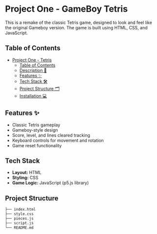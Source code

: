 # Project One - GameBoy Tetris
This is a remake of the classic Tetris game, designed to look and feel like the original Gameboy version. The game is built using HTML, CSS, and JavaScript.

## Table of Contents

- [Project One - Tetris](#project-One---Tetris-️)
  - [Table of Contents](#table-of-contents)
  - [Description 📝](#description-)
  - [Features ✨](#Features)
  - [Tech Stack 🛠️](#tech-stack-️)
  - [Project Structure 🗂️](#project-structure-️)
  - [Installation 💻](#installation-)


## Features ✨

- Classic Tetris gameplay
- Gameboy-style design
- Score, level, and lines cleared tracking
- Keyboard controls for movement and rotation
- Game reset functionality

## Tech Stack

- **Layout:** HTML
- **Styling:** CSS
- **Game Logic:** JavaScript (p5.js library)

## Project Structure

```bash
├── index.html
├── style.css
├── pieces.js
├── script.js
└── README.md
